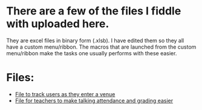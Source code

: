 # There are a few of the files I fiddle with uploaded here. 
They are excel files in binary form (.xlsb). I have edited them so they all have a custom menu/ribbon. The macros that are launched from the custom menu/ribbon make the tasks one usually performs with these easier.

# Files:
- [File to track users as they enter a venue](https://github.com/tzucker02/Excel_Files/blob/main/LT%20Brotherhood%20Breakfast%20Tracker.xlsb)
- [File for teachers to make talking attendance and grading easier](https://github.com/tzucker02/Excel_Files/blob/main/Attendace%20and%20grading%20blank.xlsb)

